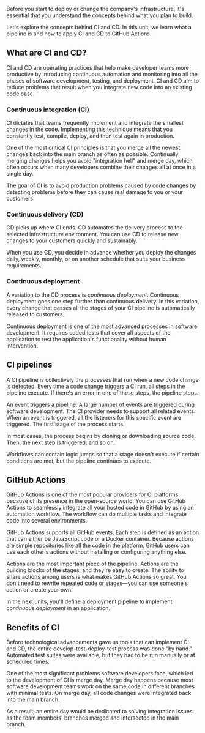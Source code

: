 Before you start to deploy or change the company's infrastructure, it's essential that you understand the concepts behind what you plan to build.

Let's explore the concepts behind CI and CD. In this unit, we learn what a pipeline is and how to apply CI and CD to GitHub Actions.

## What are CI and CD?

CI and CD are operating practices that help make developer teams more productive by introducing continuous automation and monitoring into all the phases of software development, testing, and deployment. CI and CD aim to reduce problems that result when you integrate new code into an existing code base.

### Continuous integration (CI)

CI dictates that teams frequently implement and integrate the smallest changes in the code. Implementing this technique means that you constantly test, compile, deploy, and then test again in production.

One of the most critical CI principles is that you merge all the newest changes back into the main branch as often as possible. Continually merging changes helps you avoid "integration hell" and merge day, which often occurs when many developers combine their changes all at once in a single day.

The goal of CI is to avoid production problems caused by code changes by detecting problems before they can cause real damage to you or your customers.

### Continuous delivery (CD)

CD picks up where CI ends. CD automates the delivery process to the selected infrastructure environment. You can use CD to release new changes to your customers quickly and sustainably.

When you use CD, you decide in advance whether you deploy the changes daily, weekly, monthly, or on another schedule that suits your business requirements.

### Continuous deployment

A variation to the CD process is *continuous deployment*. Continuous deployment goes one step further than continuous delivery. In this variation, every change that passes all the stages of your CI pipeline is automatically released to customers.

Continuous deployment is one of the most advanced processes in software development. It requires coded tests that cover all aspects of the application to test the application's functionality without human intervention.

## CI pipelines

A CI pipeline is collectively the processes that run when a new code change is detected. Every time a code change triggers a CI run, all steps in the pipeline execute. If there's an error in one of these steps, the pipeline stops.

An event triggers a pipeline. A large number of events are triggered during software development. The CI provider needs to support all related events. When an event is triggered, all the listeners for this specific event are triggered. The first stage of the process starts. 

In most cases, the process begins by cloning or downloading source code. Then, the next step is triggered, and so on.

Workflows can contain logic jumps so that a stage doesn't execute if certain conditions are met, but the pipeline continues to execute.

## GitHub Actions

GitHub Actions is one of the most popular providers for CI platforms because of its presence in the open-source world. You can use GitHub Actions to seamlessly integrate all your hosted code in GitHub by using an automation workflow. The workflow can do multiple tasks and integrate code into several environments.

GitHub Actions supports all GitHub events. Each step is defined as an action that can either be JavaScript code or a Docker container. Because actions are simple repositories like all the code in the platform, GitHub users can use each other's actions without installing or configuring anything else.

Actions are the most important piece of the pipeline. Actions are the building blocks of the stages, and they're easy to create. The ability to share actions among users is what makes GitHub Actions so great. You don't need to rewrite repeated code or stages—you can use someone's action or create your own.

In the next units, you'll define a deployment pipeline to implement *continuous deployment* in an application.

## Benefits of CI

Before technological advancements gave us tools that can implement CI and CD, the entire develop-test-deploy-test process was done "by hand." Automated test suites were available, but they had to be run manually or at scheduled times.

One of the most significant problems software developers face, which led to the development of CI is merge day. Merge day happens because most software development teams work on the same code in different branches with minimal tests. On merge day, all code changes were integrated back into the main branch.

As a result, an entire day would be dedicated to solving integration issues as the team members' branches merged and intersected in the main branch.
